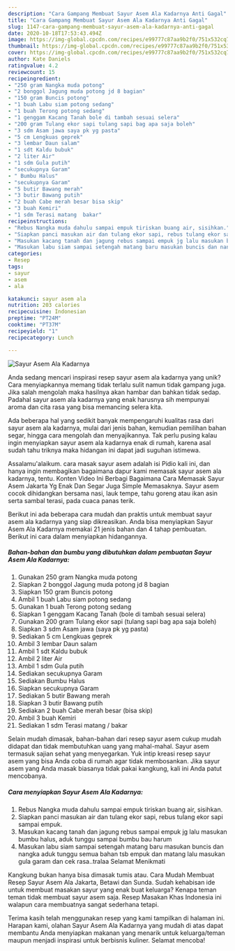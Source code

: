 ```yaml
---
description: "Cara Gampang Membuat Sayur Asem Ala Kadarnya Anti Gagal"
title: "Cara Gampang Membuat Sayur Asem Ala Kadarnya Anti Gagal"
slug: 1147-cara-gampang-membuat-sayur-asem-ala-kadarnya-anti-gagal
date: 2020-10-18T17:53:43.494Z
image: https://img-global.cpcdn.com/recipes/e99777c87aa9b2f0/751x532cq70/sayur-asem-ala-kadarnya-foto-resep-utama.jpg
thumbnail: https://img-global.cpcdn.com/recipes/e99777c87aa9b2f0/751x532cq70/sayur-asem-ala-kadarnya-foto-resep-utama.jpg
cover: https://img-global.cpcdn.com/recipes/e99777c87aa9b2f0/751x532cq70/sayur-asem-ala-kadarnya-foto-resep-utama.jpg
author: Kate Daniels
ratingvalue: 4.2
reviewcount: 15
recipeingredient:
- "250 gram Nangka muda potong"
- "2 bonggol Jagung muda potong jd 8 bagian"
- "150 gram Buncis potong"
- "1 buah Labu siam potong sedang"
- "1 buah Terong potong sedang"
- "1 genggam Kacang Tanah bole di tambah sesuai selera"
- "200 gram Tulang ekor sapi tulang sapi bag apa saja boleh"
- "3 sdm Asam jawa saya pk yg pasta"
- "5 cm Lengkuas geprek"
- "3 lembar Daun salam"
- "1 sdt Kaldu bubuk"
- "2 liter Air"
- "1 sdm Gula putih"
- "secukupnya Garam"
- " Bumbu Halus"
- "secukupnya Garam"
- "5 butir Bawang merah"
- "3 butir Bawang putih"
- "2 buah Cabe merah besar bisa skip"
- "3 buah Kemiri"
- "1 sdm Terasi matang  bakar"
recipeinstructions:
- "Rebus Nangka muda dahulu sampai empuk tiriskan buang air, sisihkan."
- "Siapkan panci masukan air dan tulang ekor sapi, rebus tulang ekor sapi sampai empuk."
- "Masukan kacang tanah dan jagung rebus sampai empuk jg lalu masukan bumbu halus, aduk tunggu sampai bumbu bau harum"
- "Masukan labu siam sampai setengah matang baru masukan buncis dan nangka aduk tunggu semua bahan tsb empuk dan matang lalu masukan gula garam dan cek rasa..tralaa Selamat Menikmati"
categories:
- Resep
tags:
- sayur
- asem
- ala

katakunci: sayur asem ala 
nutrition: 203 calories
recipecuisine: Indonesian
preptime: "PT24M"
cooktime: "PT37M"
recipeyield: "1"
recipecategory: Lunch

---
```



![Sayur Asem Ala Kadarnya](https://img-global.cpcdn.com/recipes/e99777c87aa9b2f0/751x532cq70/sayur-asem-ala-kadarnya-foto-resep-utama.jpg)

Anda sedang mencari inspirasi resep sayur asem ala kadarnya yang unik? Cara menyiapkannya memang tidak terlalu sulit namun tidak gampang juga. Jika salah mengolah maka hasilnya akan hambar dan bahkan tidak sedap. Padahal sayur asem ala kadarnya yang enak harusnya sih mempunyai aroma dan cita rasa yang bisa memancing selera kita.

Ada beberapa hal yang sedikit banyak mempengaruhi kualitas rasa dari sayur asem ala kadarnya, mulai dari jenis bahan, kemudian pemilihan bahan segar, hingga cara mengolah dan menyajikannya. Tak perlu pusing kalau ingin menyiapkan sayur asem ala kadarnya enak di rumah, karena asal sudah tahu triknya maka hidangan ini dapat jadi suguhan istimewa.

Assalamu&#39;alaikum. cara masak sayur asem adalah isi Pidio kali ini, dan hanya ingin membagikan bagaimana dapur kami memasak sayur asem ala kadarnya, tentu. Konten Video Ini Berbagi Bagaimana Cara Memasak Sayur Asem Jakarta Yg Enak Dan Segar Juga Simple Memasaknya. Sayur asem cocok dihidangkan bersama nasi, lauk tempe, tahu goreng atau ikan asin serta sambal terasi, pada cuaca panas terik.


Berikut ini ada beberapa cara mudah dan praktis untuk membuat sayur asem ala kadarnya yang siap dikreasikan. Anda bisa menyiapkan Sayur Asem Ala Kadarnya memakai 21 jenis bahan dan 4 tahap pembuatan. Berikut ini cara dalam menyiapkan hidangannya.

<!--inarticleads1-->

##### Bahan-bahan dan bumbu yang dibutuhkan dalam pembuatan Sayur Asem Ala Kadarnya:

1. Gunakan 250 gram Nangka muda potong
1. Siapkan 2 bonggol Jagung muda potong jd 8 bagian
1. Siapkan 150 gram Buncis potong
1. Ambil 1 buah Labu siam potong sedang
1. Gunakan 1 buah Terong potong sedang
1. Siapkan 1 genggam Kacang Tanah (bole di tambah sesuai selera)
1. Gunakan 200 gram Tulang ekor sapi (tulang sapi bag apa saja boleh)
1. Siapkan 3 sdm Asam jawa (saya pk yg pasta)
1. Sediakan 5 cm Lengkuas geprek
1. Ambil 3 lembar Daun salam
1. Ambil 1 sdt Kaldu bubuk
1. Ambil 2 liter Air
1. Ambil 1 sdm Gula putih
1. Sediakan secukupnya Garam
1. Sediakan  Bumbu Halus
1. Siapkan secukupnya Garam
1. Sediakan 5 butir Bawang merah
1. Siapkan 3 butir Bawang putih
1. Sediakan 2 buah Cabe merah besar (bisa skip)
1. Ambil 3 buah Kemiri
1. Sediakan 1 sdm Terasi matang / bakar


Selain mudah dimasak, bahan-bahan dari resep sayur asem cukup mudah didapat dan tidak membutuhkan uang yang mahal-mahal. Sayur asem termasuk sajian sehat yang menyegarkan. Yuk intip kreasi resep sayur asem yang bisa Anda coba di rumah agar tidak membosankan. Jika sayur asem yang Anda masak biasanya tidak pakai kangkung, kali ini Anda patut mencobanya. 

<!--inarticleads2-->

##### Cara menyiapkan Sayur Asem Ala Kadarnya:

1. Rebus Nangka muda dahulu sampai empuk tiriskan buang air, sisihkan.
1. Siapkan panci masukan air dan tulang ekor sapi, rebus tulang ekor sapi sampai empuk.
1. Masukan kacang tanah dan jagung rebus sampai empuk jg lalu masukan bumbu halus, aduk tunggu sampai bumbu bau harum
1. Masukan labu siam sampai setengah matang baru masukan buncis dan nangka aduk tunggu semua bahan tsb empuk dan matang lalu masukan gula garam dan cek rasa..tralaa Selamat Menikmati


Kangkung bukan hanya bisa dimasak tumis atau. Cara Mudah Membuat Resep Sayur Asem Ala Jakarta, Betawi dan Sunda. Sudah kehabisan ide untuk membuat masakan sayur yang enak buat keluarga? Kenapa teman teman tidak membuat sayur asem saja. Resep Masakan Khas Indonesia ini walapun cara membuatnya sangat sederhana tetapi. 

Terima kasih telah menggunakan resep yang kami tampilkan di halaman ini. Harapan kami, olahan Sayur Asem Ala Kadarnya yang mudah di atas dapat membantu Anda menyiapkan makanan yang menarik untuk keluarga/teman maupun menjadi inspirasi untuk berbisnis kuliner. Selamat mencoba!
